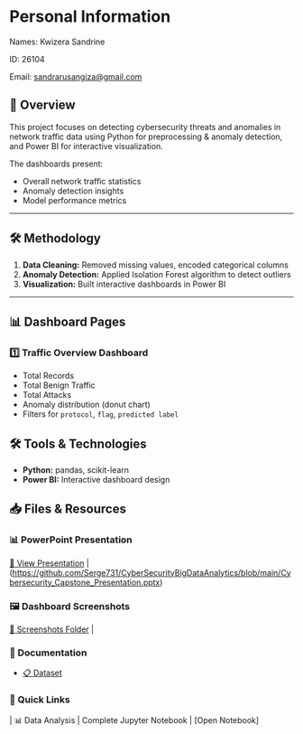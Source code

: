 # Personal Information
Names: Kwizera Sandrine

ID: 26104

Email: sandrarusangiza@gmail.com

## 📌 Overview
This project focuses on detecting cybersecurity threats and anomalies in network traffic data using Python for preprocessing & anomaly detection, and Power BI for interactive visualization.

The dashboards present:
- Overall network traffic statistics
- Anomaly detection insights
- Model performance metrics

---
## 🛠 Methodology
1. **Data Cleaning:** Removed missing values, encoded categorical columns
2. **Anomaly Detection:** Applied Isolation Forest algorithm to detect outliers
3. **Visualization:** Built interactive dashboards in Power BI

---

## 📊 Dashboard Pages

### 1️⃣ Traffic Overview Dashboard
- Total Records
- Total Benign Traffic
- Total Attacks
- Anomaly distribution (donut chart)
- Filters for `protocol`, `flag`, `predicted label`

## 🛠 Tools & Technologies
- **Python:** pandas, scikit-learn
- **Power BI:** Interactive dashboard design

## 📥 Files & Resources

### 📊 PowerPoint Presentation
[🎯 View Presentation](./Cybersecurity_Capstone_Presentation.ppt) |(https://github.com/Serge731/CyberSecurityBigDataAnalytics/blob/main/Cybersecurity_Capstone_Presentation.pptx)

### 🖼️ Dashboard Screenshots
[📁 Screenshots Folder](https://github.com/Serge731/CyberSecurityBigDataAnalytics/tree/main/Notebook%20Screenshots) |

### 📄 Documentation
- [📋 Dataset](https://github.com/Serge731/CyberSecurityBigDataAnalytics/blob/main/refined_dataset_with_anomaly.csv)

### 🔗 Quick Links
| 📊 Data Analysis | Complete Jupyter Notebook | [Open Notebook]
